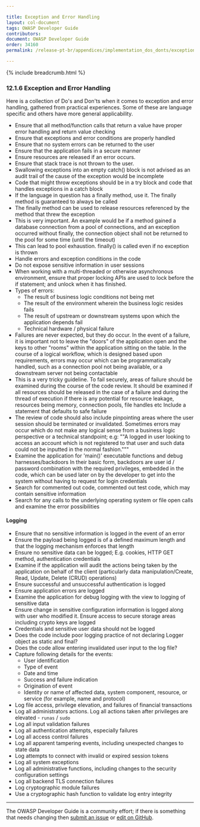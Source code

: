 ```yaml
---

title: Exception and Error Handling
layout: col-document
tags: OWASP Developer Guide
contributors:
document: OWASP Developer Guide
order: 34160
permalink: /release-pt-br/appendices/implementation_dos_donts/exception_error_handling/

---
```


{% include breadcrumb.html %}

### 12.1.6 Exception and Error Handling

Here is a collection of Do's and Don'ts when it comes to exception and error handling, gathered from practical experiences.
Some of these are language specific and others have more general applicability.

* Ensure that all method/function calls that return a value have proper error handling and return value checking
* Ensure that exceptions and error conditions are properly handled
* Ensure that no system errors can be returned to the user
* Ensure that the application fails in a secure manner
* Ensure resources are released if an error occurs.
* Ensure that stack trace is not thrown to the user.
* Swallowing exceptions into an empty catch() block is not advised as an audit trail
    of the cause of the exception would be incomplete
* Code that might throw exceptions should be in a try block and code that handles exceptions in a catch block
* If the language in question has a finally method, use it. The finally method is guaranteed to always be called
* The finally method can be used to release resources referenced by the method that threw the exception
* This is very important. An example would be if a method gained a database connection from a pool of connections,
    and an exception occurred without finally, the connection object shall not be returned
    to the pool for some time (until the timeout)
* This can lead to pool exhaustion. finally() is called even if no exception is thrown
* Handle errors and exception conditions in the code
* Do not expose sensitive information in user sessions
* When working with a multi-threaded or otherwise asynchronous environment,
    ensure that proper locking APIs are used to lock before the if statement;
    and unlock when it has finished.
* Types of errors:
  * The result of business logic conditions not being met
  * The result of the environment wherein the business logic resides fails
  * The result of upstream or downstream systems upon which the application depends fail
  * Technical hardware / physical failure
* Failures are never expected, but they do occur.
    In the event of a failure, it is important not to leave the "doors" of the application open
    and the keys to other "rooms" within the application sitting on the table.
    In the course of a logical workflow, which is designed based upon requirements,
    errors may occur which can be programmatically handled,
    such as a connection pool not being available, or a downstream server not being contactable
* This is a very tricky guideline.
    To fail securely, areas of failure should be examined during the course of the code review.
    It should be examined if all resources should be released in the case of a failure
    and during the thread of execution if there is any potential for resource leakage,
    resources being memory, connection pools, file handles etc
    Include a statement that defaults to safe failure
* The review of code should also include pinpointing areas where the user session should be terminated or invalidated.
Sometimes errors may occur which do not make any logical sense from a business logic perspective
or a technical standpoint;
    e.g: ""A logged in user looking to access an account which is not registered to that user
    and such data could not be inputted in the normal fashion."""
* Examine the application for 'main()' executable functions and debug harnesses/backdoors
    In their basic form, backdoors are user id / password combination with the required privileges, embedded in the code,
    which can be used later on by the developer to get into the system without having to request for login credentials
* Search for commented out code, commented out test code, which may contain sensitive information
* Search for any calls to the underlying operating system or file open calls and examine the error possibilities

#### Logging

* Ensure that no sensitive information is logged in the event of an error
* Ensure the payload being logged is of a defined maximum length and that the logging mechanism enforces that length
* Ensure no sensitive data can be logged; E.g. cookies, HTTP GET method, authentication credentials
* Examine if the application will audit the actions being taken by the application on behalf of the client
    (particularly data manipulation/Create, Read, Update, Delete (CRUD) operations)
* Ensure successful and unsuccessful authentication is logged
* Ensure application errors are logged
* Examine the application for debug logging with the view to logging of sensitive data
* Ensure change in sensitive configuration information is logged along with user who modified it.
    Ensure access to secure storage areas including crypto keys are logged
* Credentials and sensitive user data should not be logged
* Does the code include poor logging practice of not declaring Logger object as static and final?
* Does the code allow entering invalidated user input to the log file?
* Capture following details for the events:
  * User identification
  * Type of event
  * Date and time
  * Success and failure indication
  * Origination of event
  * Identity or name of affected data, system component, resource, or service (for example, name and protocol)
* Log file access, privilege elevation, and failures of financial transactions
* Log all administrators actions. Log all actions taken after privileges are elevated - `runas` / `sudo`
* Log all input validation failures
* Log all authentication attempts, especially failures
* Log all access control failures
* Log all apparent tampering events, including unexpected changes to state data
* Log attempts to connect with invalid or expired session tokens
* Log all system exceptions
* Log all administrative functions, including changes to the security configuration settings
* Log all backend TLS connection failures
* Log cryptographic module failures
* Use a cryptographic hash function to validate log entry integrity

----

The OWASP Developer Guide is a community effort; if there is something that needs changing
then [submit an issue][issue140106] or [edit on GitHub][edit140106].

[edit140106]: https://github.com/OWASP/www-project-developer-guide/blob/main/draft/14-appendices/01-implementation-dos-donts/06-exception-error-handling.md
[issue140106]: https://github.com/OWASP/www-project-developer-guide/issues/new?labels=enhancement&template=request.md&title=Update:%20/14-appendices/01-implementation-dos-donts/06-exception-error-handling
